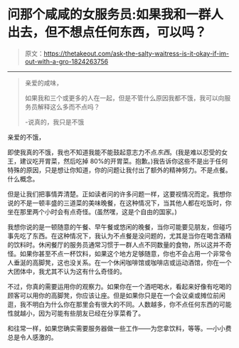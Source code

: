# 问那个咸咸的女服务员:如果我和一群人出去，但不想点任何东西，可以吗？

> 原文：<https://thetakeout.com/ask-the-salty-waitress-is-it-okay-if-im-out-with-a-gro-1824263756>

* * *

> 亲爱的咸味，
> 
> 如果我和三个或更多的人在一起，但是不管什么原因我都不饿，我可以向服务员解释这么多而不点吗？
> 
> -说真的，我只是不饿

亲爱的不饿，

即使我真的不饿，我也不知道我能不能鼓起意志力不点*东西*。(我是难以忍受的女王，建议吃开胃菜，然后吃掉 80%的开胃菜。抱歉。)我告诉你这些不是出于任何特殊的原因，只是想让你知道，你的问题让我付出了额外的精神努力。不是点餐。什么概念。



但是让我们把事情弄清楚。正如读者问的许多问题一样，这要视情况而定。我想你说的不是一顿丰盛的三道菜的美味晚餐，在这种情况下，当其他人都在吃饭时，你坐在那里两个小时会有点奇怪。(虽然嘿，这是个自由的国家。)

我想你说的是一顿随意的午餐、早午餐或悠闲的晚餐，当你可能要见朋友，但碰巧事先吃了东西。在这种情况下，我认为不点餐是没问题的，尤其是当你在喝含酒精的饮料时。休闲餐厅的服务员通常习惯于一群人点不同数量的食物，所以这并不奇怪。如果你甚至不点一杯饮料，如果这个地方足够随意，你也不会占用一个非常令人垂涎的高脚凳，这也没关系。在一个休闲咖啡馆或咖啡店或运动酒馆，你在一个大团体中，我尤其不认为这有什么奇怪的。

不过，你真的需要运用你的观察力。如果你在一个酒吧喝水，看起来好像有吃喝的顾客可以用你的高脚凳，你应该让座。但是如果你只是在一个会议桌或摊位前闲逛，我不明白为什么你在那里会有很大的不同。人数越多，你不点任何东西的可能性就越小，因为可能有些朋友已经在分享菜肴了。

和往常一样，如果您确实需要服务器做一些工作——为您拿饮料，等等。—小小费总是令人感激的。